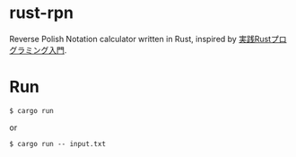 # rust-rpn

Reverse Polish Notation calculator written in Rust, inspired by [実践Rustプログラミング入門](https://www.shuwasystem.co.jp/book/9784798061702.html).

# Run

```
$ cargo run
```

or

```
$ cargo run -- input.txt
```
